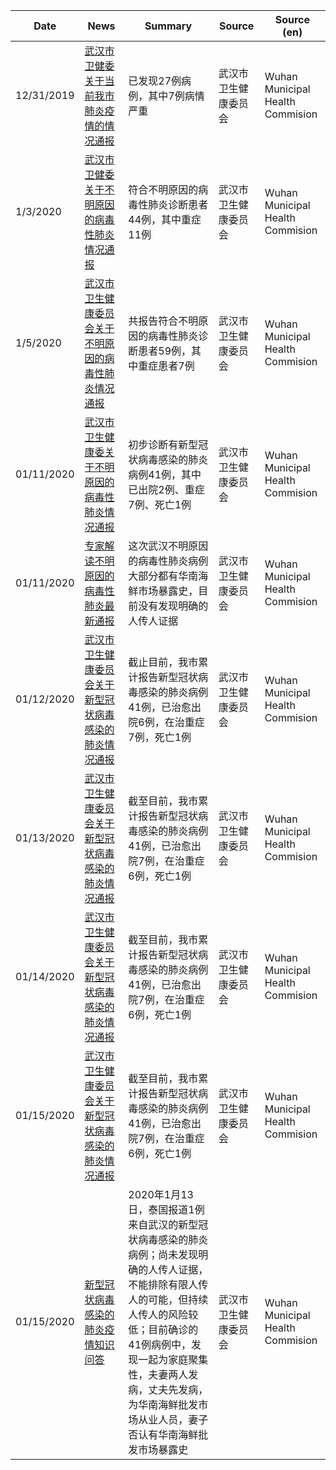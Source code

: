 |Date|News|Summary|Source|Source (en)|
|-|-|-|-|-|
12/31/2019|[武汉市卫健委关于当前我市肺炎疫情的情况通报](http://wjw.wuhan.gov.cn/front/web/showDetail/2019123108989)|已发现27例病例，其中7例病情严重|武汉市卫生健康委员会|Wuhan Municipal Health Commision
1/3/2020|[武汉市卫健委关于不明原因的病毒性肺炎情况通报](http://wjw.wuhan.gov.cn/front/web/showDetail/2020010309017)|符合不明原因的病毒性肺炎诊断患者44例，其中重症11例|武汉市卫生健康委员会|Wuhan Municipal Health Commision
1/5/2020|[武汉市卫生健康委员会关于不明原因的病毒性肺炎情况通报](http://wjw.wuhan.gov.cn/front/web/showDetail/2020010509020)|共报告符合不明原因的病毒性肺炎诊断患者59例，其中重症患者7例|武汉市卫生健康委员会|Wuhan Municipal Health Commision
01/11/2020|[武汉市卫生健康委关于不明原因的病毒性肺炎情况通报](http://wjw.wuhan.gov.cn/front/web/showDetail/2020011109035)|初步诊断有新型冠状病毒感染的肺炎病例41例，其中已出院2例、重症7例、死亡1例|武汉市卫生健康委员会|Wuhan Municipal Health Commision
01/11/2020|[专家解读不明原因的病毒性肺炎最新通报](http://wjw.wuhan.gov.cn/front/web/showDetail/2020011109036)|这次武汉不明原因的病毒性肺炎病例大部分都有华南海鲜市场暴露史，目前没有发现明确的人传人证据|武汉市卫生健康委员会|Wuhan Municipal Health Commision
01/12/2020|[武汉市卫生健康委员会关于新型冠状病毒感染的肺炎情况通报](http://wjw.wuhan.gov.cn/front/web/showDetail/2020011209037)|截止目前，我市累计报告新型冠状病毒感染的肺炎病例41例，已治愈出院6例，在治重症7例，死亡1例|武汉市卫生健康委员会|Wuhan Municipal Health Commision
01/13/2020|[武汉市卫生健康委员会关于新型冠状病毒感染的肺炎情况通报](http://wjw.wuhan.gov.cn/front/web/showDetail/2020011309038)|截至目前，我市累计报告新型冠状病毒感染的肺炎病例41例，已治愈出院7例，在治重症6例，死亡1例|武汉市卫生健康委员会|Wuhan Municipal Health Commision
01/14/2020|[武汉市卫生健康委员会关于新型冠状病毒感染的肺炎情况通报](http://wjw.wuhan.gov.cn/front/web/showDetail/2020011409039)|截至目前，我市累计报告新型冠状病毒感染的肺炎病例41例，已治愈出院7例，在治重症6例，死亡1例|武汉市卫生健康委员会|Wuhan Municipal Health Commision
01/15/2020|[武汉市卫生健康委员会关于新型冠状病毒感染的肺炎情况通报](http://wjw.wuhan.gov.cn/front/web/showDetail/2020011509046)|截至目前，我市累计报告新型冠状病毒感染的肺炎病例41例，已治愈出院7例，在治重症6例，死亡1例|武汉市卫生健康委员会|Wuhan Municipal Health Commision
01/15/2020|[新型冠状病毒感染的肺炎疫情知识问答](http://wjw.wuhan.gov.cn/front/web/showDetail/2020011509040)|2020年1月13日，泰国报道1例来自武汉的新型冠状病毒感染的肺炎病例；尚未发现明确的人传人证据，不能排除有限人传人的可能，但持续人传人的风险较低；目前确诊的41例病例中，发现一起为家庭聚集性，夫妻两人发病，丈夫先发病，为华南海鲜批发市场从业人员，妻子否认有华南海鲜批发市场暴露史|武汉市卫生健康委员会|Wuhan Municipal Health Commision
